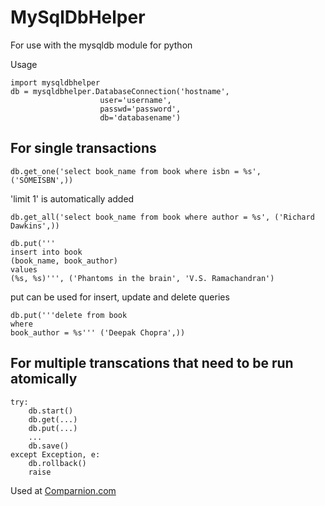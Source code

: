 # MySqlDbHelper

For use with the mysqldb module for python

Usage
```
import mysqldbhelper
db = mysqldbhelper.DatabaseConnection('hostname',
                    user='username',
                    passwd='password',
                    db='databasename')
```

## For single transactions
```
db.get_one('select book_name from book where isbn = %s', ('SOMEISBN',))
```
'limit 1' is automatically added

```
db.get_all('select book_name from book where author = %s', ('Richard Dawkins',))
```

```
db.put('''
insert into book
(book_name, book_author)
values
(%s, %s)''', ('Phantoms in the brain', 'V.S. Ramachandran')
```
put can be used for insert, update and delete queries

```
db.put('''delete from book
where
book_author = %s''' ('Deepak Chopra',))
```

## For multiple transcations that need to be run atomically
```
try:
    db.start()
    db.get(...)
    db.put(...)
    ...
    db.save()
except Exception, e:
    db.rollback()
    raise
```

Used at [Comparnion.com](https://comparnion.com)
